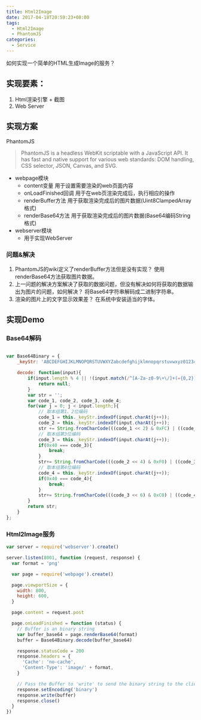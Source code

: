 ```yaml
---
title: Html2Image
date: 2017-04-18T20:59:23+08:00
tags:
  - Html2Image
  - PhantomJS
categories:
  - Service
---
```


如何实现一个简单的HTML生成Image的服务？

## 实现要素：

1. Html渲染引擎 + 截图
1. Web Server

<!--more-->

## 实现方案

PhantomJS

> PhantomJS is a headless WebKit scriptable with a JavaScript API. It has fast and native support for various web standards: DOM handling, CSS selector, JSON, Canvas, and SVG.

- webpage模块
  - content变量 用于设置需要渲染的web页面内容
  - onLoadFinished回调 用于在web页渲染完成后，执行相应的操作
  - renderBuffer方法 用于获取渲染完成后的图片数据(Uint8ClampedArray格式)
  - renderBase64方法 用于获取渲染完成后的图片数据(Base64编码String格式)
- webserver模块
  - 用于实现WebServer

### 问题&解决

1. PhantomJS的wiki定义了renderBuffer方法但是没有实现？
   使用renderBase64方法获取图片数据。
1. 上一问题的解决方案解决了获取的数据问题，但没有解决如何将获取的数据输出为图片的问题，如何解决？
   将Base64字符串解码成二进制字符串。
1. 渲染的图片上的文字显示效果差？
   在系统中安装适当的字体。

## 实现Demo

### Base64解码

```javascript

var Base64Binary = {
    _keyStr: 'ABCDEFGHIJKLMNOPQRSTUVWXYZabcdefghijklmnopqrstuvwxyz0123456789+/=',

    decode: function(input){
        if(input.length % 4 || !(input.match(/^[A-Za-z0-9\+\/]+(={0,2})$/)){
            return null;
        }
        var str = '';
        var code_1, code_2, code_3, code_4;
        for(var j = 0; j < input.length;){
            // 取本组第1、2位编码
            code_1 = this._keyStr.indexOf(input.charAt(j++));
            code_2 = this._keyStr.indexOf(input.charAt(j++));
            str += String.fromCharCode(((code_1 << 2) & 0xFC) | ((code_2 >> 4) & 0x03));
            // 取本组第3位编码
            code_3 = this._keyStr.indexOf(input.charAt(j++));
            if(0x40 === code_3){
                break;
            }
            str+= String.fromCharCode(((code_2 << 4) & 0xF0) | ((code_3 >> 2) & 0x0F));
            // 取本组第4位编码
            code_4 = this._keyStr.indexOf(input.charAt(j++));
            if(0x40 === code_4){
                break;
            }
            str+= String.fromCharCode(((code_3 << 6) & 0xC0) | ((code_4 >> 0) & 0x3F));
        }
        return str;
    }
};

```

### Html2Image服务

```javascript
var server = require('webserver').create()

server.listen(8001, function (request, response) {
  var format = 'png'

  var page = require('webpage').create()

  page.viewportSize = {
    width: 800,
    height: 600,
  }

  page.content = request.post

  page.onLoadFinished = function (status) {
    // Buffer is an binary string
    var buffer_base64 = page.renderBase64(format)
    buffer = Base64Binary.decode(buffer_base64)

    response.statusCode = 200
    response.headers = {
      'Cache': 'no-cache',
      'Content-Type': 'image/' + format,
    }

    // Pass the Buffer to 'write' to send the binary string to the client
    response.setEncoding('binary')
    response.write(buffer)
    response.close()
  }
})
```
